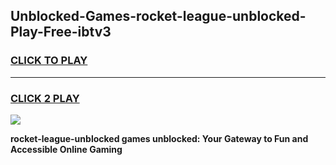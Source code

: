 
## Unblocked-Games-rocket-league-unblocked-Play-Free-ibtv3
<h3>
<a href="https://premium76.site?title=rocket-league-unblocked&ref=21A">CLICK TO PLAY</a></h3>
<hr>

<h3>
<a href="https://premium76.site?title=rocket-league-unblocked&ref=21A">CLICK 2 PLAY</a>
  
</h3>

<a href="https://premium76.site?title=rocket-league-unblocked&ref=21A"><img src="https://clearcache.store/games.png"></a>


**rocket-league-unblocked games unblocked: Your Gateway to Fun and Accessible Online Gaming**
